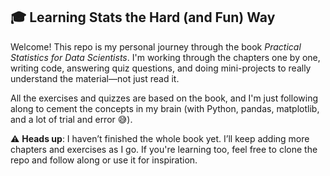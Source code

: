 ## 🎓 Learning Stats the Hard (and Fun) Way

Welcome! This repo is my personal journey through the book *Practical Statistics for Data Scientists*. I'm working through the chapters one by one, writing code, answering quiz questions, and doing mini-projects to really understand the material—not just read it.

All the exercises and quizzes are based on the book, and I'm just following along to cement the concepts in my brain (with Python, pandas, matplotlib, and a lot of trial and error 😅).

⚠️ **Heads up**: I haven’t finished the whole book yet. I’ll keep adding more chapters and exercises as I go. If you're learning too, feel free to clone the repo and follow along or use it for inspiration.
